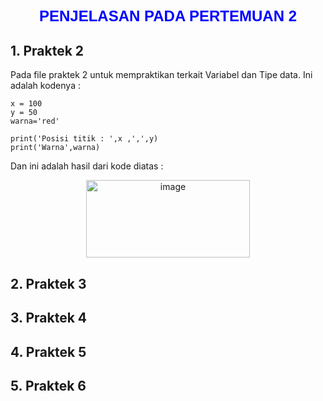 <h1 align="center" style="color:blue; font-size:24px; font-family:Arial; font-weight:bold;">
PENJELASAN PADA PERTEMUAN 2
</h1>


<h2> 1. Praktek 2</h2>
   
Pada file praktek 2 untuk mempraktikan terkait Variabel dan Tipe data.
Ini adalah kodenya :

    x = 100
    y = 50
    warna='red'
    
    print('Posisi titik : ',x ,',',y)
    print('Warna',warna)

Dan ini adalah hasil dari kode diatas :

<p align="center"><img width="262" height="124" alt="image" src="https://github.com/user-attachments/assets/e703b09f-28ce-49db-ad16-46fb56459104" /></p>

## 2. Praktek 3
   
## 3. Praktek 4

## 4. Praktek 5

## 5. Praktek 6
